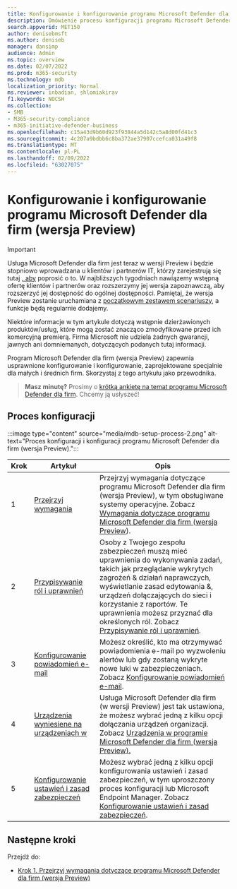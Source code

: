 ```yaml
---
title: Konfigurowanie i konfigurowanie programu Microsoft Defender dla firm (wersja Preview)
description: Omówienie procesu konfiguracji programu Microsoft Defender dla firm (wersja Preview)
search.appverid: MET150
author: denisebmsft
ms.author: deniseb
manager: dansimp
audience: Admin
ms.topic: overview
ms.date: 02/07/2022
ms.prod: m365-security
ms.technology: mdb
localization_priority: Normal
ms.reviewer: inbadian, shlomiakirav
f1.keywords: NOCSH
ms.collection:
- SMB
- M365-security-compliance
- m365-initiative-defender-business
ms.openlocfilehash: c15a43d9b60d923f93844a5d142c5a8d00fd41c3
ms.sourcegitcommit: 4c207a9bdbb6c8ba372ae37907ccefca031a49f8
ms.translationtype: MT
ms.contentlocale: pl-PL
ms.lasthandoff: 02/09/2022
ms.locfileid: "63027075"
---
```

# <a name="set-up-and-configure-microsoft-defender-for-business-preview"></a>Konfigurowanie i konfigurowanie programu Microsoft Defender dla firm (wersja Preview)

> [!IMPORTANT]
> Usługa Microsoft Defender dla firm jest teraz w wersji Preview i będzie stopniowo wprowadzana u klientów i partnerów IT, którzy zarejestrują się tutaj [, aby](https://aka.ms/mdb-preview) poprosić o to. W najbliższych tygodniach nawiązemy wstępną ofertę klientów i partnerów oraz rozszerzymy jej wersja zapoznawczą, aby rozszerzyć jej dostępność do ogólnej dostępności. Pamiętaj, że wersja Preview zostanie uruchamiana z [początkowym zestawem scenariuszy](mdb-tutorials.md#try-these-preview-scenarios), a funkcje będą regularnie dodajemy.
> 
> Niektóre informacje w tym artykule dotyczą wstępnie dzierżawionych produktów/usług, które mogą zostać znacząco zmodyfikowane przed ich komercyjną premierą. Firma Microsoft nie udziela żadnych gwarancji, jawnych ani domniemanych, dotyczących podanych tutaj informacji. 

Program Microsoft Defender dla firm (wersja Preview) zapewnia usprawnione konfigurowanie i konfigurowanie, zaprojektowane specjalnie dla małych i średnich firm. Skorzystaj z tego artykułu jako przewodnika.

>
> **Masz minutę?**
> Prosimy o <a href="https://microsoft.qualtrics.com/jfe/form/SV_0JPjTPHGEWTQr4y" target="_blank">krótką ankietę na temat programu Microsoft Defender dla firm</a>. Chcemy ją usłyszeć!
>

## <a name="the-setup-and-configuration-process"></a>Proces konfiguracji

:::image type="content" source="media/mdb-setup-process-2.png" alt-text="Proces konfiguracji i konfiguracji programu Microsoft Defender dla firm (wersja Preview).":::

| Krok  | Artykuł | Opis  |
|---------|---------|--------|
| 1 | [Przejrzyj wymagania](mdb-requirements.md) | Przejrzyj wymagania dotyczące programu Microsoft Defender dla firm (wersja Preview), w tym obsługiwane systemy operacyjne. Zobacz [Wymagania dotyczące programu Microsoft Defender dla firm (wersja Preview](mdb-requirements.md)). |
| 2 | [Przypisywanie ról i uprawnień](mdb-roles-permissions.md)     | Osoby z Twojego zespołu zabezpieczeń muszą mieć uprawnienia do wykonywania zadań, takich jak przeglądanie wykrytych zagrożeń & działań naprawczych, wyświetlanie zasad edytowania &, urządzeń dołączających do sieci i korzystanie z raportów. Te uprawnienia możesz przyznać dla określonych ról. Zobacz [Przypisywanie ról i uprawnień](mdb-roles-permissions.md).        |
| 3 | [Konfigurowanie powiadomień e-mail](mdb-email-notifications.md) | Możesz określić, kto ma otrzymywać powiadomienia e-mail po wyzwoleniu alertów lub gdy zostaną wykryte nowe luki w zabezpieczeniach. Zobacz [Konfigurowanie powiadomień e-mail](mdb-email-notifications.md).| 
| 4 | [Urządzenia wyniesiene na urządzeniach w](mdb-onboard-devices.md)     | Usługa Microsoft Defender dla firm (w wersji Preview) jest tak ustawiona, że możesz wybrać jedną z kilku opcji dołączania urządzeń organizacji. Zobacz [Urządzenia w programie Microsoft Defender dla firm (wersja Preview).](mdb-onboard-devices.md)         |
| 5 | [Konfigurowanie ustawień i zasad zabezpieczeń](mdb-configure-security-settings.md) | Możesz wybrać jedną z kilku opcji konfigurowania ustawień i zasad zabezpieczeń, w tym uproszczony proces konfiguracji lub Microsoft Endpoint Manager. Zobacz [Konfigurowanie ustawień i zasad zabezpieczeń](mdb-configure-security-settings.md). |

## <a name="next-steps"></a>Następne kroki

Przejdź do:

- [Krok 1. Przejrzyj wymagania dotyczące programu Microsoft Defender dla firm (wersja Preview)](mdb-requirements.md)

